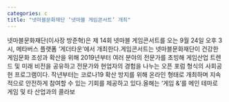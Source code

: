 ```yaml
---
categories: c
title: "넷마블문화재단 ‘넷마블 게임콘서트’ 개최"
---
```

넷마블문화재단(이사장 방준혁)은 제 14회 넷마블 게임콘서트를 오는 9월 24일 오후 3시, 메타버스 플랫폼 ‘게더타운’에서 개최한다.게임콘서트는 넷마블문화재단이 건강한 게임문화 조성과 확산을 위해 2019년부터 여러 분야의 전문가를 초빙해 게임산업 트렌드 및 미래 비전을 공유하고 전문가와 현업자의 경험을 나누는 오픈 포럼 형식의 사회공헌 프로그램이다. 작년부터는 코로나19 확산 방지를 위해 온라인 형태로 개최하며 지속적으로 안전하게 참여할 수 있는 기회를 제공하고 있다.올해는 ‘게임 &’를 메인 테마로 게임 및 타 산업과의 콜라보